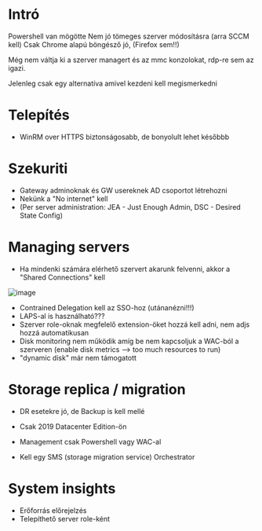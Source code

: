 # Intró

Powershell van mögötte
Nem jó tömeges szerver módosításra (arra SCCM kell)
Csak Chrome alapú böngésző jó, (Firefox sem!!)

Még nem váltja ki a szerver managert és az mmc konzolokat, rdp-re sem az igazi.

Jelenleg csak egy alternatíva amivel kezdeni kell megismerkedni

# Telepítés

- WinRM over HTTPS biztonságosabb, de bonyolult lehet későbbb

# Szekuriti

- Gateway adminoknak és GW usereknek AD csoportot létrehozni
- Nekünk a "No internet" kell
- (Per server administration: JEA - Just Enough Admin, DSC - Desired State Config)

# Managing servers

- Ha mindenki számára elérhető szervert akarunk felvenni, akkor a "Shared Connections" kell

![image](https://user-images.githubusercontent.com/57397545/159094021-4a970253-50e1-4d4a-afe3-04f75d35e0ab.png)

- Contrained Delegation kell az SSO-hoz (utánanézni!!!)
- LAPS-al is használható???
- Szerver role-oknak megfelelő extension-öket hozzá kell adni, nem adjs hozzá automatikusan
- Disk monitoring nem működik amíg be nem kapcsoljuk a WAC-ból a szerveren (enable disk metrics --> too much resources to run)
- "dynamic disk" már nem támogatott

# Storage replica / migration

- DR esetekre jó, de Backup is kell mellé
- Csak 2019 Datacenter Edition-ön
- Management csak Powershell vagy WAC-al

- Kell egy SMS (storage migration service) Orchestrator

# System insights

- Erőforrás előrejelzés
- Telepíthető server role-ként

